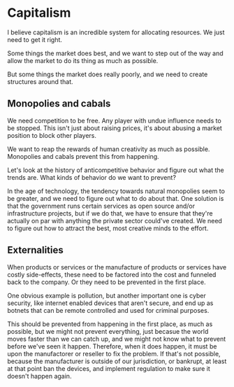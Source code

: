 # Capitalism

I believe capitalism is an incredible system for allocating resources. We just need to get it right.

Some things the market does best, and we want to step out of the way and allow the market to do its thing as much as possible.

But some things the market does really poorly, and we need to create structures around that.

## Monopolies and cabals

We need competition to be free. Any player with undue influence needs to be stopped. This isn't just about raising prices, it's about abusing a market position to block other players.

We want to reap the rewards of human creativity as much as possible. Monopolies and cabals prevent this from happening.

Let's look at the history of anticompetitive behavior and figure out what the trends are. What kinds of behavior do we want to prevent?

In the age of technology, the tendency towards natural monopolies seem to be greater, and we need to figure out what to do about that. One solution is that the government runs certain services as open source and/or infrastructure projects, but if we do that, we have to ensure that they're actually on par with anything the private sector could've created. We need to figure out how to attract the best, most creative minds to the effort.

## Externalities

When products or services or the manufacture of products or services have costly side-effects, these need to be factored into the cost and funneled back to the company. Or they need to be prevented in the first place.

One obvious example is pollution, but another important one is cyber security, like internet enabled devices that aren't secure, and end up as botnets that can be remote controlled and used for criminal purposes.

This should be prevented from happening in the first place, as much as possible, but we might not prevent everything, just becasue the world moves faster than we can catch up, and we might not know what to prevent before we've seen it happen. Therefore, when it does happen, it must be upon the manufactorer or reseller to fix the problem. If that's not possible, because the manufacturer is outside of our jurisdiction, or bankrupt, at least at that point ban the devices, and implement regulation to make sure it doesn't happen again.

